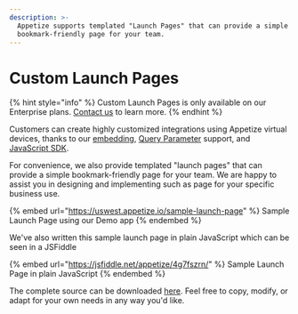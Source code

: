 ```yaml
---
description: >-
  Appetize supports templated "Launch Pages" that can provide a simple
  bookmark-friendly page for your team.
---
```


# Custom Launch Pages

{% hint style="info" %}
Custom Launch Pages is only available on our Enterprise plans. [Contact us](https://appetize.io/contact-us) to learn more.
{% endhint %}

Customers can create highly customized integrations using Appetize virtual devices, thanks to our [embedding](../platform/embedding-apps.md), [Query Parameter](../platform/query-params-reference.md) support, and [JavaScript SDK](../javascript-sdk/).

For convenience, we also provide templated "launch pages" that can provide a simple bookmark-friendly page for your team. We are happy to assist you in designing and implementing such as page for your specific business use.

{% embed url="https://uswest.appetize.io/sample-launch-page" %}
Sample Launch Page using our Demo app
{% endembed %}

We've also written this sample launch page in plain JavaScript which can be seen in a JSFiddle

{% embed url="https://jsfiddle.net/appetize/4g7fszrn/" %}
Sample Launch Page in plain JavaScript
{% endembed %}

The complete source can be downloaded [here](https://appetizeio-static.s3.amazonaws.com/launchsample.html). Feel free to copy, modify, or adapt for your own needs in any way you'd like.
